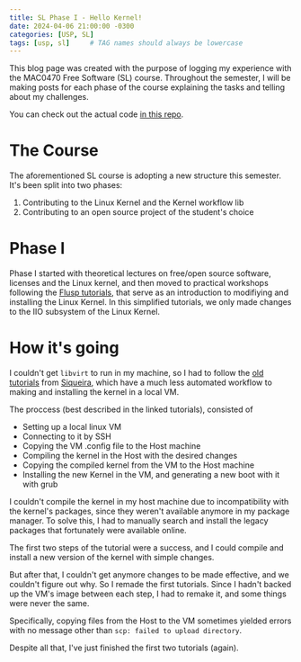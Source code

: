 ```yaml
---
title: SL Phase I - Hello Kernel!
date: 2024-04-06 21:00:00 -0300
categories: [USP, SL]
tags: [usp, sl]     # TAG names should always be lowercase
---
```

This blog page was created with the purpose of logging my experience with the MAC0470 Free Software (SL) course.
Throughout the semester, I will be making posts for each phase of the course explaining the tasks and telling about my challenges. 

You can check out the actual code [in this repo](https://github.com/bolgheroni/free-software-MAC0470).

# The Course

The aforementioned SL course is adopting a new structure this semester. It's been split into two phases:
1. Contributing to the Linux Kernel and the Kernel workflow lib
2. Contributing to an open source project of the student's choice

# Phase I

Phase I started with theoretical lectures on free/open source software, licenses and the Linux kernel, and then moved to practical workshops following the [Flusp tutorials](https://flusp.ime.usp.br/kernel/), that serve as an introduction to modifiying and installing the Linux Kernel.
In this simplified tutorials, we only made changes to the IIO subsystem of the Linux Kernel.

# How it's going

I couldn't get `libvirt` to run in my machine, so I had to follow the [old tutorials](https://flusp.ime.usp.br/kernel/use-qemu-to-play-with-linux/) from [Siqueira](https://siqueira.tech/), which have a much less automated workflow to making and installing the kernel in a local VM. 

The proccess (best described in the linked tutorials), consisted of 
- Setting up a local linux VM
- Connecting to it by SSH
- Copying the VM .config file to the Host machine
- Compiling the kernel in the Host with the desired changes
- Copying the compiled kernel from the VM to the Host machine
- Installing the new Kernel in the VM, and generating a new boot with it with grub

I couldn't compile the kernel in my host machine due to incompatibility with the kernel's packages, since they weren't available anymore in my package manager. To solve this, I had to manually search and install the legacy packages that fortunately were available online. 

The first two steps of the tutorial were a success, and I could compile and install a new version of the kernel with simple changes. 

But after that, I couldn't get anymore changes to be made effective, and we couldn't figure out why. So I remade the first tutorials. Since I hadn't backed up the VM's image between each step, I had to remake it, and some things were never the same. 

Specifically, copying files from the Host to the VM sometimes yielded errors with no message other than `scp: failed to upload directory`.  

Despite all that, I've just finished the first two tutorials (again).
